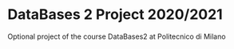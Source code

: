 # DataBases 2 Project 2020/2021

Optional project of the course DataBases2 at Politecnico di Milano
